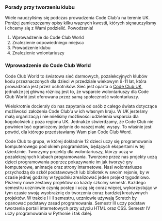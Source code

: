### Porady przy tworzeniu klubu

Wiele nauczyliśmy się podczas prowadzenia Code Club’u na terenie UK. Poniżej zamieszczamy opisy kilku waznych kwestii, których sięnauczylismy i chcemy się z Wami podzielić. Powodzenia! 

1. Wprowadzenie do Code Club World 
2. Znalezienie odpowiedniego miejsca
3. Prowadzenie klubu 
4. Znalezienie wolontariuszy 
 
### Wprowadzenie do Code Club World

Code Club World to światowa sieć darmowych, pozalekcyjnych klubów kodu przeznaczonych dla dzieci w przedziale wiekowym 9-11 lat, która prowadzona jest przez ochotników. Sieć jest oparta o [Code Club UK](https://www.codeclub.org.uk/), jednakże jej główną różnicą jest to, że wsparcie wolontariuszy dla Code Club World jest oferowana przez samą społeczność wolontariuszy.

Wielokrotnie docierały do nas zapytania od osób z całego świata dotyczące możliwości 
założenia Code Club’u w ich własnym kraju. W UK jesteśmy małą organizacją i nie mieliśmy możliwości udzielenia wsparcia dla kogokolwiek z poza regionu UK. Jednakże stwierdzamy, że Code Club nie powinien być ograniczony jedynie do naszej małej wyspy. To właśnie jest powód, dla którego przedstawiamy Wam plan Code Club Word.

Code Club to grupa, w której dokładnie 12 dzieci uczy się programowania komputerowego pod okiem programistów, będących ekspertami w tej dziedzinie. Tworzymy projekty dla wolontariuszy, którzy uczą w pozalekcyjnych klubach programowania. Tworzone przez nas projekty uczą dzieci programowania poprzez pokazywanie im jak tworzyć gry komputerowe, animacje oraz strony internetowe.  Nasi wolontariusze przychodzą do szkół podstawowych lub bibliotek w swoim rejonie, by w czasie jednej godziny w tygodniu zrealizować jeden projekt tygodniowo.  
Piszemy nowe zestawy projektów co każdy szkolny semestr. Każdego semestru uczniowie czynią postęp i uczą się coraz więcej, wykorzystując w tym czasie swoją wyobraźnię do tworzenia coraz bardziej kreatywnych projektów. W trakcie I i II semestru, uczniowie używają Scratch by opanować podstawy zasad programowania. Semestr III uczy podstaw tworzenia portali internetowych przy użyciu HTML oraz CSS. Semestr IV uczy programowania w Pythonie i tak dalej.


